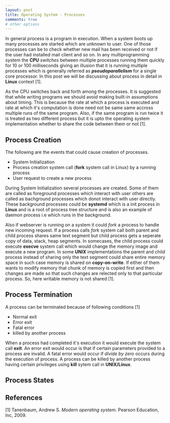 ```yaml
---
layout: post
title: Operating System - Processes
comments: true
# other options
---
```


In general process is a program in execution. When a system boots up many processes are started which are unknown to user. One of those processes can be to check whether new mail has been received or not if the user had installed mail client and so on. In any multiprogramming system the __CPU__ *switches* between multiple processes running them quickly for 10 or 100 milliseconds giving an illusion that it is running multiple processes which is generally referred as __*pseudoparallelism*__ for a single core processor. In this post we will be discussing about process in detail in __Linux__ context [1].

As the CPU switches back and forth among the processes. It is suggested that while writing programs we should avoid making built-in assumptions about timing. This is because the rate at which a process is executed and rate at which it's computation is done need not be same same accross multiple runs of the same program. Also, if the same program is run twice it is treated as two different process but it is upto the operating system implementation whether to share the code between them or not [1].

## Process Creation

The following are the events that could cause creation of processes.

* System Initialization
* Process creation system call (__fork__ system call in Linux) by a running process
* User request to create a new process

During System Initialization several processes are created. Some of them are called as foreground processes which interact with user others are called as bachground processes which donot interact with user directly. These background processes could be __systemd__ which is a init process in __Linux__ and is a root of process tree structure and is also an example of daemon process i.e which runs in the background.

Also if webserver is running on a system it could *fork* a process to handle new incoming request. If a process calls *fork* system call both parent and child process shares same text segment but child process gets a seperate copy of data, stack, heap segments. In somecases, the child process could execute __execve__ system call which would change the memory image and execute a new program. In some __UNIX__ implementations the parent and child process instead of sharing only the text segment could share entire memory space in such case memory is shared on __copy-on-write__. If either of them wants to modify memory that chunk of memory is copied first and then changes are made so that such changes are relected only to that particular process. So, here writable memory is not shared [1].

## Process Termination

A process can be terminated because of following conditions [1]

* Normal exit
* Error exit
* Fatal error
* killed by another process

When a process had completed it's execution it would execute the system call __exit__. An error exit would occur is that if certain parameters provided to a process are invalid. A fatal error would occur if *divide by zero* occurs during the execution of process. A process can be killed by another process having certain privileges using __kill__ sytem call in __UNIX/Linux__.

## Process States



## References

[1] Tanenbaum, Andrew S. *Modern operating system*. Pearson Education, Inc, 2009. 

<!-- ![_config.yml]({{ site.baseurl }}/images/config.png) -->

<!-- The easiest way to make your first post is to edit this one. Go into /_posts/ and update the Hello World markdown file. For more instructions head over to the [Jekyll Now repository](https://github.com/barryclark/jekyll-now) on GitHub. -->